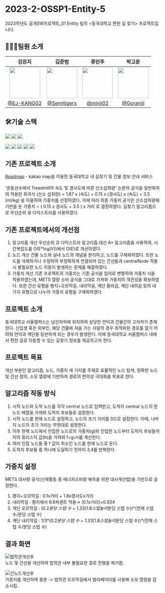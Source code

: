 # 2023-2-OSSP1-Entity-5
2023학년도 공개SW프로젝트_01 Entity 팀의 <동국대학교 편한 길 찾기> 프로젝트입니다.<br>

## 🧑🏻‍💻팀원 소개
|강은지|김준범|류민주|박고운|
|:-:|:-:|:-:|:-:|
|<img src="https://avatars.githubusercontent.com/u/97174348?v=4" width="100px" />|<img src="https://avatars.githubusercontent.com/u/144897551?v=4" width="100px" />|<img src="https://avatars.githubusercontent.com/u/135093109?v=4" width="100px" />|<img src="https://avatars.githubusercontent.com/u/104720260?v=4" width="100px" />|
|[@EJ-KANG02](https://github.com/EJ-KANG02)|[@Semitigerx](https://github.com/Semitigerx)|[@minji02](https://github.com/minij02)|[@Goraniii](https://github.com/Goraniiii)|

## 🛠️기술 스택
<img src="https://img.shields.io/badge/Intellij-000000?style=flat-square&logo=intellijidea&logoColor=white"/> <img src="https://img.shields.io/badge/Git-F05032?style=flat-square&logo=git&logoColor=white"/> <img src="https://img.shields.io/badge/GitHub-181717?style=flat-square&logo=GitHub&logoColor=white"/>

<img src="https://img.shields.io/badge/React-61DAFB?style=flat-square&logo=React&logoColor=black"/> <img src="https://img.shields.io/badge/HTML5-E34F26?style=flat-square&logo=html5&logoColor=white"/> <img src="https://img.shields.io/badge/CSS3-1572B6?style=flat-square&logo=css3&logoColor=white"/> <img src="https://img.shields.io/badge/JavaScript-F7DF1E?style=flat-square&logo=javascript&logoColor=black"/> <img src="https://img.shields.io/badge/Spring-6DB33F?style=flat-square&logo=Spring&logoColor=white"/>

## 기존 프로젝트 소개
[Roadmap](https://github.com/CSID-DGU/2023-1-OSSP1-Roadmap-10) -  kakao map을 이용한 동국대학교 내 길찾기 및 건물 정보 안내 서비스<br><br>
'운동선수에서 Treadmill의 속도 및 경사도에 따른 산소섭취량' 논문의 공식을 일반화하여 적용한 회귀식 (산소 섭취량) = 1.67 x (속도) + 0.15 x (경사도) x (속도) + 3.5 (ml/kg) 을 이용하여 가중치를 선정하였다.
이에 따라 최종 가중치 공식은 산소섭취량에 기반을 둔
가중치 = ( 0.15 x 경사도 + 3.5 ) x 거리
로 결정하였다.
길찾기 알고리즘으로 우선순위 큐 다익스트라를 사용하였다.

## 기존 프로젝트에서의 개선점
1. 알고리즘 개선
우선순위 큐 다익스트라 알고리즘 대신 A* 알고리즘을 사용하여, 시간복잡도를 O(E*log(V))에서 O(E)로 개선하였다. 
2. 노드 개선
건물 노드와 실내 노드의 개념을 분리하고, 노드를 구체화하였다. 또한 노드를 삭제하거나 수정하여 부정확하게 연결되어 있는 간선들과 centralNode 적용 시 불필요한 노드 이동이 발생하는 문제를 해결하였다.
3. 가중치 개선
기존 프로젝트의 가중치는 기존 공식을 임의로 변형하여 가중치 식을 적용하였는데, METS 열량 소비 공식을 그대로 가져와 가중치의 객관성을 확보하였다. 또한 간선 유형을 평지+오르막길, 내리막길, 계단 올라감, 계단 내려감 등의 네가지 유형으로 나누어 가중치 유형을 구체화하였다.
 
## 프로젝트 소개
동국대학교 서울캠퍼스는 남산자락에 위치하여 상당한 언덕과 건물간의 고저차가 존재한다. 신입생 혹은 외부인, 해당 건물에 처음 가는 사람의 경우 최적화된 경로를 알기 어려워 언덕과 계단을 등반하게 되는 경우가 발생한다. 이에 동국대학교 서울캠퍼스 내에서 편한 길로 이동할 수 있는 길찾기 정보를 제공하고자 한다.

## 프로젝트 목표
개선 부분인 알고리즘, 노드, 가중치 세 가지를 주제로 효율적인 노드 탐색, 정확한 노드 및 간선 정의, 소모 열량에 기반하여 경로의 편의성 극대화를 목표로 한다.

## 알고리즘 작동 방식
1. 시작 노드와 도착 노드를 각각 central 노드로 입력받고, 도착지 central 노드의 문 노드 배열을 가져와 도착지 후보들로 설정한다.
2. 시작 노드를 현재 노드로 설정하고, 노드의 초기 거리를 0으로 설정한다. 이때, 나머지 노드의 초기 거리는 무한대로 설정한다.
3. 이후 현재 노드에서 인접한 노드로의 가중치(g)와 인접한 노드부터 도착지 후보들까지의 휴리스틱 값(h)을 가져와 f=g+h를 계산한다.
4. 여러 인접 노드들 중 f 값이 최소인 노드를 현재 노드로 둔다.
5. 도착지 후보들 중 하나에 도달하기 전까지 3,4를 반복한다.

## 가중치 설정
METS 대사량 공식(신체활동 중 에너지소비량 예측을 위한 대사계산법)을 기반으로 설정한다.
1. 평지+오르막길 : 0.1x거리 + 1.8x경사도x거리
2. 내리막길 : 평지에서 6.6퍼센트 적용→ (0.1x거리)×0.934
3. 계단 오르막길 : (0.2*분당 스텝 수 + 1.33*(1.8*스텝높이*분당 스텝 수))*(전체 스텝 수/분당 스텝 수)
4. 계단 내리막길 : 1/3*(0.2*분당 스텝 수 + 1.33*(1.8*스텝높이*분당 스텝 수))*(전체 스텝 수/분당 스텝 수)

## 결과 화면
![법학관개선후](https://github.com/CSID-DGU/2023-2-OSSP1-Entity-5/assets/97087532/8da3cfeb-b531-4c3f-b22f-955c395891c9)
<br>노드 및 간선을 개선하여 법학관 내부 불필요한 경로 진행을 제거함.

![긴노드개선후](https://github.com/CSID-DGU/2023-2-OSSP1-Entity-5/assets/97087532/a44bd47b-1d6d-41b1-a3bb-d4f834871006)
<br>가중치를 개선하여 중문 -> 법학관 오르막길에서 엘리베이터를 사용해 소모 열량을 감소시킴.

